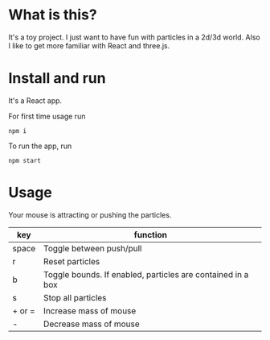 # What is this?

It's a toy project. I just want to have fun with particles in a 2d/3d world.
Also I like to get more familiar with React and three.js.

# Install and run

It's a React app.

For first time usage run
```
npm i
```

To run the app, run
```
npm start
```

# Usage

Your mouse is attracting or pushing the particles.

| key | function |
| --- | -------- |
| space | Toggle between push/pull |
| r | Reset particles |
| b | Toggle bounds. If enabled, particles are contained in a box |
| s | Stop all particles |
| + or = | Increase mass of mouse |
| - | Decrease mass of mouse |
